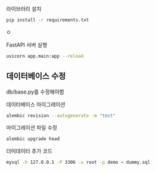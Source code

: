 라이브러리 설치
```bash
pip install -r requirements.txt
```
ㅇ

FastAPI 서버 실행
```bash
uvicorn app.main:app --reload
```

## 데이터베이스 수정
db/base.py를 수정해야함

데이터베이스 마이그레이션
```bash
alembic revision --autogenerate -m "test" 
```

마이그레이션 파일 수정
```bash
alembic upgrade head
```

더미데이터 추가 코드
```bash
mysql -h 127.0.0.1 -P 3306 -u root -p demo < dummy.sql
```